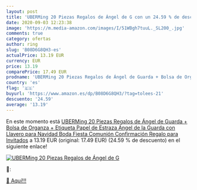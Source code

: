 ```yaml
---
layout: post
title: 'UBERMing 20 Piezas Regalos de Ángel de G con un 24.59 % de descuento'
date: 2020-09-03 12:23:38
image: 'https://m.media-amazon.com/images/I/51WBgh7tuuL._SL200_.jpg'
comments: true
category: ofertas
author: ring
slug: 'B08D6G8QH3-es'
actualPrice: 13.19 EUR
currency: EUR
price: 13.19
comparePrice: 17.49 EUR
prodname: 'UBERMing 20 Piezas Regalos de Ángel de Guarda + Bolsa de Organza + Etiqueta Papel de Estraza Ángel de la Guarda con Llavero para Navidad Boda Fiesta Comunión Confirmación Regalo para Invitados'
country: 'es'
flag: '🇪🇸'
buyurl: 'https://www.amazon.es/dp/B08D6G8QH3/?tag=tolees-21'
descuento: '24.59'
average: '13.19'
---
```


En este momento está [UBERMing 20 Piezas Regalos de Ángel de Guarda + Bolsa de Organza + Etiqueta Papel de Estraza Ángel de la Guarda con Llavero para Navidad Boda Fiesta Comunión Confirmación Regalo para Invitados](https://www.amazon.es/dp/B08D6G8QH3/?tag=tolees-21) a 13.19 EUR (original: 17.49 EUR) (24.59 %  de descuento) en el siguiente enlace!

[![UBERMing 20 Piezas Regalos de Ángel de G](https://m.media-amazon.com/images/I/51WBgh7tuuL._SL200_.jpg)](https://www.amazon.es/dp/B08D6G8QH3/?tag=tolees-21)

🔎:


[🛒 Aquí!!!](https://www.amazon.es/dp/B08D6G8QH3/?tag=tolees-21)
